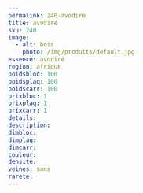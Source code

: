 ```yaml
---
permalink: 240-avodiré
title: avodiré
sku: 240
image: 
  - alt: bois
    photo: /img/produits/default.jpg
essence: avodiré
region: afrique
poidsbloc: 100
poidsplaq: 100
poidscarr: 100
prixbloc: 1
prixplaq: 1
prixcarr: 1
details: 
description: 
dimbloc: 
dimplaq: 
dimcarr: 
couleur: 
densite: 
veines: sans
rarete: 
---
```

